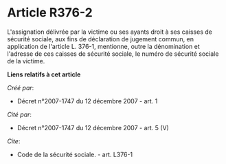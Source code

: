 # Article R376-2

L'assignation délivrée par la victime ou ses ayants droit à ses caisses de sécurité sociale, aux fins de déclaration de
jugement commun, en application de l'article L. 376-1, mentionne, outre la dénomination et l'adresse de ces caisses de
sécurité sociale, le numéro de sécurité sociale de la victime.

**Liens relatifs à cet article**

_Créé par_:

  - Décret n°2007-1747 du 12 décembre 2007 - art. 1

_Cité par_:

  - Décret n°2007-1747 du 12 décembre 2007 - art. 5 (V)

_Cite_:

  - Code de la sécurité sociale. - art. L376-1
